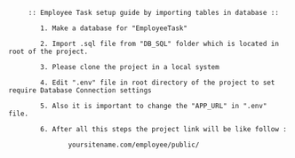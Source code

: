 
 
         :: Employee Task setup guide by importing tables in database ::
		 
			1. Make a database for "EmployeeTask"
			
			2. Import .sql file from "DB_SQL" folder which is located in root of the project.
			
			3. Please clone the project in a local system 

			4. Edit ".env" file in root directory of the project to set require Database Connection settings
			
			5. Also it is important to change the "APP_URL" in ".env" file.
			
			6. After all this steps the project link will be like follow :
			
			       yoursitename.com/employee/public/
